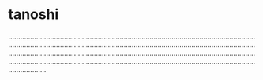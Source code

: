 # tanoshi

...................................................................................................................................................................................................................................................................................................................................................................................................................................................................................................................................